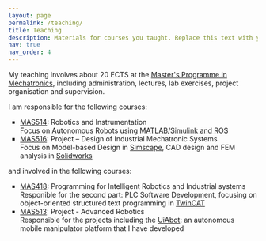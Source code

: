 ```yaml
---
layout: page
permalink: /teaching/
title: Teaching
description: Materials for courses you taught. Replace this text with your description.
nav: true
nav_order: 4
---
```


<!---For now, this page is assumed to be a static description of your courses. You can convert it to a collection similar to `_projects/` so that you can have a dedicated page for each course.

Organize your courses by years, topics, or universities, however you like! -->

My teaching involves about 20 ECTS at the <a href='https://www.uia.no/en/studieplaner/programme/MASTMEK'>Master's Programme in Mechatronics</a>, including administration, lectures, lab exercises, project organisation and supervision.

I am responsible for the following courses: 
<ul style="list-style-type: square;">
  <li><a href='https://www.uia.no/en/studieplaner/topic/MAS514-G'>MAS514</a>: Robotics and Instrumentation</li>
  Focus on Autonomous Robots using <a href='https://se.mathworks.com/products/simulink.html'>MATLAB/Simulink and <a href='https://www.ros.org/'>ROS</a>
  <li><a href='https://www.uia.no/en/studieplaner/topic/MAS516-G'>MAS516</a>: Project – Design of Industrial Mechatronic Systems</li>
  Focus on Model-based Design in <a href='https://se.mathworks.com/products/simscape.html'>Simscape</a>, CAD design and FEM analysis in <a href='https://www.solidworks.com/'>Solidworks</a>
</ul>
and involved in the following courses:
<ul style="list-style-type: square;">
  <li><a href='https://www.uia.no/en/studieplaner/topic/MAS418-G'>MAS418</a>: Programming for Intelligent Robotics and Industrial systems</li>
  Responible for the second part: PLC Software Development, focusing on object-oriented structured text programming in <a href='https://www.beckhoff.com/en-en/products/automation/twincat/'>TwinCAT</a>
  <li><a href='https://www.uia.no/en/studieplaner/topic/MAS513-G'>MAS513</a>: Project - Advanced Robotics</li>
  Responsible for the projects including the <a href='https://www.beckhoff.com/en-en/products/automation/twincat/'>UiAbot</a>: an autonomous mobile manipulator platform that I have developed
</ul>
